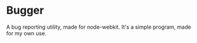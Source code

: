 Bugger
=========
A bug reporting utility, made for node-webkit. It's a simple program, made for my own use.